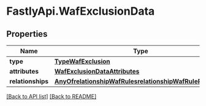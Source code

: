 # FastlyApi.WafExclusionData

## Properties

Name | Type | Description | Notes
------------ | ------------- | ------------- | -------------
**type** | [**TypeWafExclusion**](TypeWafExclusion.md) |  | [optional] 
**attributes** | [**WafExclusionDataAttributes**](WafExclusionDataAttributes.md) |  | [optional] 
**relationships** | [**AnyOfrelationshipWafRulesrelationshipWafRuleRevisions**](AnyOfrelationshipWafRulesrelationshipWafRuleRevisions.md) |  | [optional] 



[[Back to API list]](../../README.md#endpoints) [[Back to README]](../../README.md)
